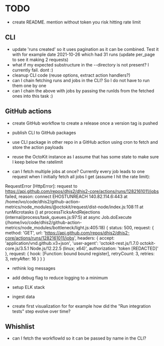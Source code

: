 # TODO

- create README. mention without token you risk hitting rate limit

## CLI

- update 'runs created' so it uses pagination as it can be combined. Test it
  with for example date 2021-10-26 which had 31 runs (update per_page to see it
  making 2 requests)
- what if my expected substructure in the --directory is not present? I
  currently fail. dont :)
- cleanup CLI code (reuse options, extract action handlers?)
- can I chain fetching runs and jobs in the CLI? So I do not have to run them
  one by one
- can I chain the above with jobs by passing the runIds from the fetched ones
  into this task :)

## GitHub actions

- create GitHub workflow to create a release once a version tag is pushed
- publish CLI to GitHub packages
- use CLI package in other repo in a GitHub action using cron to fetch and
  store the action payloads
- reuse the OctoKit instance as I assume that has some state to make sure I
  keep below the ratelimit

- can I fetch multiple jobs at once? Currently every job leads to one request
  when I initially fetch all jobs I get (assume I hit the rate limit):

RequestError [HttpError]: request to https://api.github.com/repos/dhis2/dhis2-core/actions/runs/1282161011/jobs failed, reason: connect EHOSTUNREACH 140.82.114.6:443
at /home/ivo/code/dhis2/github-action-metrics/node_modules/@octokit/request/dist-node/index.js:108:11
at runMicrotasks (<anonymous>)
at processTicksAndRejections (internal/process/task_queues.js:97:5)
at async Job.doExecute (/home/ivo/code/dhis2/github-action-metrics/node_modules/bottleneck/light.js:405:18) {
status: 500,
request: {
method: 'GET',
url: 'https://api.github.com/repos/dhis2/dhis2-core/actions/runs/1282161011/jobs',
headers: {
accept: 'application/vnd.github.v3+json',
'user-agent': 'octokit-rest.js/1.7.0 octokit-core.js/3.5.1 Node.js/12.22.5 (linux; x64)',
authorization: 'token [REDACTED]'
},
request: {
hook: [Function: bound bound register],
retryCount: 3,
retries: 3,
retryAfter: 16
}
}
}

- rethink log messages
- add debug flag to reduce logging to a minimum

- setup ELK stack
- ingest data
- create first visualization for for example how did the "Run integration tests" step evolve over time?

## Whishlist

- can I fetch the workflowId so it can be passed by name in the CLI?
